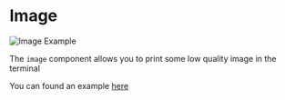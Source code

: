 # Image

![Image Example](https://file.anotherhadi.com/wtui-components/image.gif)

The `image` component allows you to print some low quality image in the terminal

You can found an example [here](https://github.com/anotherhadi/wtui-components/blob/main/image/example/main.go)
